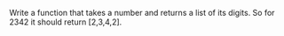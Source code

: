 Write a function that takes a number and returns a list of its digits. So for 2342 it should return [2,3,4,2].
